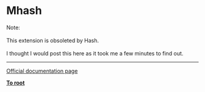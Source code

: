 # Mhash



Note:<br><br>This extension is obsoleted by Hash.<br><br>I thought I would post this here as it took me a few minutes to find out.  

---

[Official documentation page](https://www.php.net/manual/en/book.mhash.php)

**[To root](/README.md)**